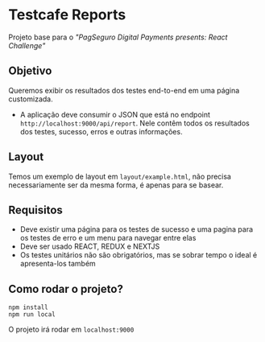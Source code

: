 # Testcafe Reports

Projeto base para o *"PagSeguro Digital Payments presents: React Challenge"*

## Objetivo

Queremos exibir os resultados dos testes end-to-end em uma página customizada.

* A aplicação deve consumir o JSON que está no endpoint `http://localhost:9000/api/report`. Nele contêm todos os resultados dos testes, sucesso, erros e outras informações.

## Layout

Temos um exemplo de layout em `layout/example.html`, não precisa necessariamente ser da mesma forma, é apenas para se basear.

## Requisitos

* Deve existir uma página para os testes de sucesso e uma pagina para os testes de erro e um menu para navegar entre elas
* Deve ser usado REACT, REDUX e NEXTJS
* Os testes unitários não são obrigatórios, mas se sobrar tempo o ideal é apresenta-los também

## Como rodar o projeto?

```
npm install
npm run local
```

O projeto irá rodar em `localhost:9000`
